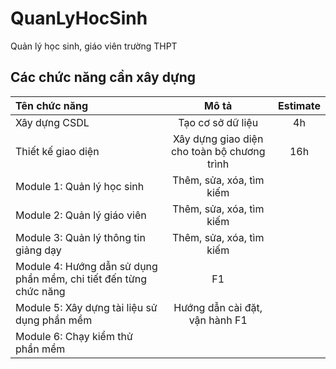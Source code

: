 # QuanLyHocSinh
Quản lý học sinh, giáo viên trường THPT

## Các chức năng cần xây dựng
| Tên chức năng                                                     |                    Mô tả                    | Estimate |
|:------------------------------------------------------------------|:-------------------------------------------:|:--------:|
| Xây dựng CSDL                                                     |              Tạo cơ sở dữ liệu              |    4h    |
| Thiết kế giao diện                                                | Xây dựng giao diện cho toàn bộ chương trình |   16h    |
| Module 1: Quản lý học sinh                                        |          Thêm, sửa, xóa, tìm kiếm           |          |
| Module 2: Quản lý giáo viên                                       |          Thêm, sửa, xóa, tìm kiếm           |          |
| Module 3: Quản lý thông tin giảng dạy                             |          Thêm, sửa, xóa, tìm kiếm           |          |
| Module 4: Hướng dẫn sử dụng phần mềm, chi tiết đến từng chức năng |                     F1                      |          |
| Module 5: Xây dựng tài liệu sử dụng phần mềm                      |       Hướng dẫn cài đặt, vận hành  F1       |          |
| Module 6: Chạy kiểm thử phần mềm                                  |                                             |          |


